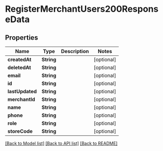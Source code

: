 # RegisterMerchantUsers200ResponseData

## Properties
Name | Type | Description | Notes
------------ | ------------- | ------------- | -------------
**createdAt** | **String** |  | [optional] 
**deletedAt** | **String** |  | [optional] 
**email** | **String** |  | [optional] 
**id** | **String** |  | [optional] 
**lastUpdated** | **String** |  | [optional] 
**merchantId** | **String** |  | [optional] 
**name** | **String** |  | [optional] 
**phone** | **String** |  | [optional] 
**role** | **String** |  | [optional] 
**storeCode** | **String** |  | [optional] 

[[Back to Model list]](../README.md#documentation-for-models) [[Back to API list]](../README.md#documentation-for-api-endpoints) [[Back to README]](../README.md)


